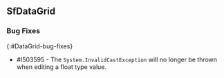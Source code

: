 ## SfDataGrid

### Bug Fixes
{:#DataGrid-bug-fixes}

- \#I503595 - The `System.InvalidCastException` will no longer be thrown when editing a float type value.
